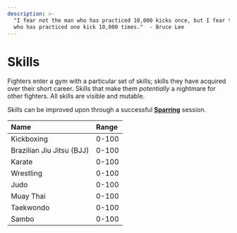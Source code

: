 ```yaml
---
description: >-
  "I fear not the man who has practiced 10,000 kicks once, but I fear the man
  who has practiced one kick 10,000 times."  - Bruce Lee
---
```


# Skills

Fighters enter a gym with a particular set of skills; skills they have acquired over their short career. Skills that make them _potentially_ a nightmare for other fighters. All skills are visible and mutable.  
  
Skills can be improved upon through a successful [**Sparring**](training-and-sparring.md) session.

| Name | Range |
| :--- | :--- |
| Kickboxing | 0-100 |
| Brazilian Jiu Jitsu \(BJJ\) | 0-100 |
| Karate | 0-100 |
| Wrestling | 0-100 |
| Judo | 0-100 |
| Muay Thai | 0-100 |
| Taekwondo | 0-100 |
| Sambo | 0-100 |

